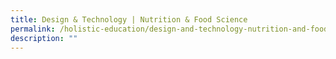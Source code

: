 ```yaml
---
title: Design & Technology | Nutrition & Food Science
permalink: /holistic-education/design-and-technology-nutrition-and-food-science
description: ""
---
```

